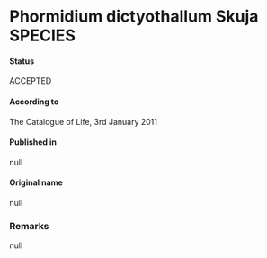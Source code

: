 # Phormidium dictyothallum Skuja SPECIES

#### Status
ACCEPTED

#### According to
The Catalogue of Life, 3rd January 2011

#### Published in
null

#### Original name
null

### Remarks
null